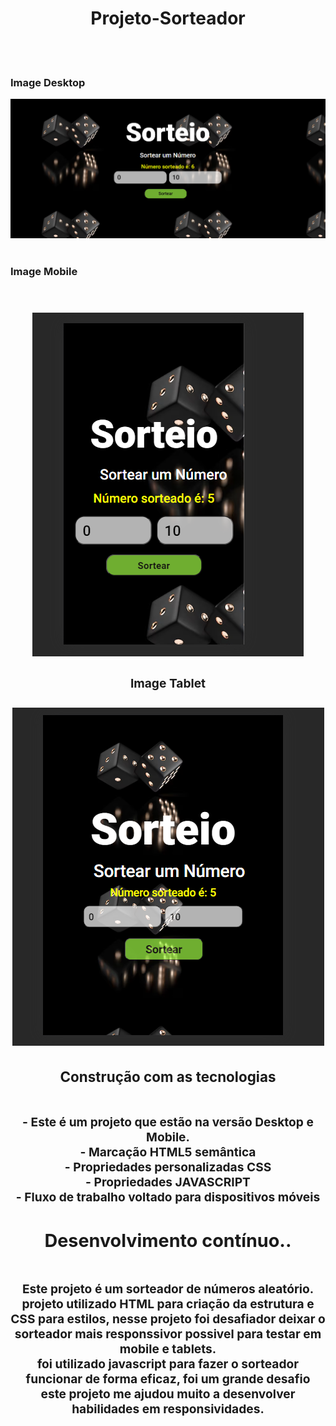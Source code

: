

 <h1 align="center"> Projeto-Sorteador</h1>
 <br>
 <br>
 <h3>Image Desktop</h3>
 <img src="https://github.com/williadorosario/Projeto-Sorteador/blob/main/assets/image/foto.desktop%20.png?raw=true"/>
 <br>
 <br>
 <h3>Image Mobile</h3>
 <br>
 <h3 align="center">
 <img src="https://github.com/williadorosario/Projeto-Sorteador/blob/main/assets/image/foto.mobile.png?raw=true" /> <h/3>
  <br>
  <h3>Image Tablet</h3>
   <h3>
 <img  src="https://github.com/williadorosario/Projeto-Sorteador/blob/main/assets/image/foto.tablet.png?raw=true" /> <h
 <br>
 <br>
 <h3>Construção com as tecnologias </h3>
 <br>
  - Este é um  projeto que estão na versão Desktop e Mobile.
  <br>
 - Marcação <b>HTML5</b> semântica
  <br>
 - Propriedades personalizadas <b>CSS</b>
 <br>
 - Propriedades <b>JAVASCRIPT</b>
 <br>
- Fluxo de trabalho voltado para dispositivos móveis
<br>
<h2>Desenvolvimento contínuo..</h2>
<br>
Este projeto é um sorteador de números aleatório.
<br>
projeto utilizado <b>HTML</b> para criação da estrutura e <b>CSS</b> para estilos, nesse projeto foi desafiador deixar o sorteador mais responssivor possivel para testar em mobile e tablets.
<br>
foi utilizado javascript para fazer o sorteador funcionar de forma eficaz, foi um grande desafio

<br>
este projeto me ajudou muito a desenvolver habilidades em responsividades.
